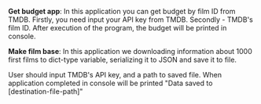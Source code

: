 **Get budget app**:
In this application you can get budget by film ID from TMDB. 
Firstly, you need input your API key from TMDB. Secondly - TMDB's film ID. 
After execution of the program, the budget will be printed in console. 

**Make film base**:
In this application we downloading information about 1000 first films to dict-type variable, serializing it to JSON and save it to file.

User should input TMDB's API key, and a path to saved file. When application completed in console will be printed "Data saved to [destination-file-path]"
